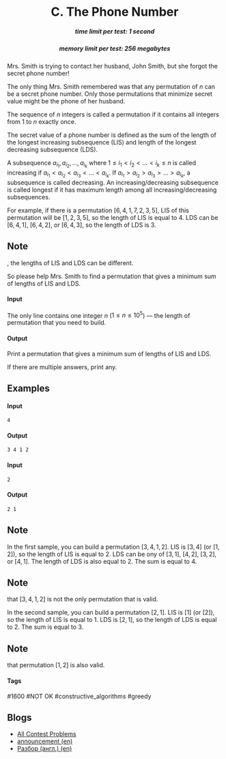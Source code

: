 <h1 style='text-align: center;'> C. The Phone Number</h1>

<h5 style='text-align: center;'>time limit per test: 1 second</h5>
<h5 style='text-align: center;'>memory limit per test: 256 megabytes</h5>

Mrs. Smith is trying to contact her husband, John Smith, but she forgot the secret phone number!

The only thing Mrs. Smith remembered was that any permutation of $n$ can be a secret phone number. Only those permutations that minimize secret value might be the phone of her husband.

The sequence of $n$ integers is called a permutation if it contains all integers from $1$ to $n$ exactly once.

The secret value of a phone number is defined as the sum of the length of the longest increasing subsequence (LIS) and length of the longest decreasing subsequence (LDS). 

A subsequence $a_{i_1}, a_{i_2}, \ldots, a_{i_k}$ where $1\leq i_1 < i_2 < \ldots < i_k\leq n$ is called increasing if $a_{i_1} < a_{i_2} < a_{i_3} < \ldots < a_{i_k}$. If $a_{i_1} > a_{i_2} > a_{i_3} > \ldots > a_{i_k}$, a subsequence is called decreasing. An increasing/decreasing subsequence is called longest if it has maximum length among all increasing/decreasing subsequences.

For example, if there is a permutation $[6, 4, 1, 7, 2, 3, 5]$, LIS of this permutation will be $[1, 2, 3, 5]$, so the length of LIS is equal to $4$. LDS can be $[6, 4, 1]$, $[6, 4, 2]$, or $[6, 4, 3]$, so the length of LDS is $3$.

## Note

, the lengths of LIS and LDS can be different.

So please help Mrs. Smith to find a permutation that gives a minimum sum of lengths of LIS and LDS.

#### Input

The only line contains one integer $n$ ($1 \le n \le 10^5$) — the length of permutation that you need to build.

#### Output

Print a permutation that gives a minimum sum of lengths of LIS and LDS. 

If there are multiple answers, print any.

## Examples

#### Input


```text
4  

```
#### Output


```text
3 4 1 2  

```
#### Input


```text
2  

```
#### Output


```text
2 1  

```
## Note

In the first sample, you can build a permutation $[3, 4, 1, 2]$. LIS is $[3, 4]$ (or $[1, 2]$), so the length of LIS is equal to $2$. LDS can be ony of $[3, 1]$, $[4, 2]$, $[3, 2]$, or $[4, 1]$. The length of LDS is also equal to $2$. The sum is equal to $4$. 
## Note

 that $[3, 4, 1, 2]$ is not the only permutation that is valid.

In the second sample, you can build a permutation $[2, 1]$. LIS is $[1]$ (or $[2]$), so the length of LIS is equal to $1$. LDS is $[2, 1]$, so the length of LDS is equal to $2$. The sum is equal to $3$. 
## Note

 that permutation $[1, 2]$ is also valid.



#### Tags 

#1600 #NOT OK #constructive_algorithms #greedy 

## Blogs
- [All Contest Problems](../Codeforces_Round_502_(in_memory_of_Leopoldo_Taravilse,_Div._1_+_Div._2).md)
- [announcement (en)](../blogs/announcement_(en).md)
- [Разбор (англ.) (en)](../blogs/Разбор_(англ.)_(en).md)
